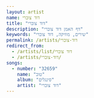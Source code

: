 ```yaml
---
layout: artist
name: דוד צוברי
title: "דוד צוברי"
description: "דף האמן דוד צוברי"
keywords: "שירים, מוזיקה, דוד צוברי"
permalink: /artists/דוד-צוברי
redirect_from:
  - /artists/list/דוד צוברי
  - /artists/דוד-צוברי/
songs:
  - number: "32659"
    name: "טוב"
    album: "סינגלים"
    artist: "דוד צוברי"
---
```

